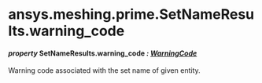 # ansys.meshing.prime.SetNameResults.warning_code



#### *property* SetNameResults.warning_code *: [WarningCode](ansys.meshing.prime.WarningCode.md#ansys.meshing.prime.WarningCode)*

Warning code associated with the set name of given entity.

<!-- !! processed by numpydoc !! -->

